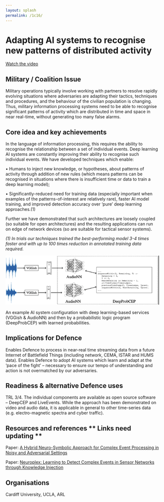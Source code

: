 ```yaml
---
layout: splash
permalink: /1c16/
---
```


# Adapting AI systems to recognise new patterns of distributed activity

[Watch the video](https://ibm.box.com/s/py3n6v8535tnz5367r1znd3a47a8knc8)

## Military / Coalition Issue
Military operations typically involve working with partners to resolve rapidly evolving situations where adversaries are adapting their tactics, techniques and procedures, and the behaviour of the civilian population is changing. Thus, military information processing systems need to be able to recognise significant patterns of activity which are distributed in time and space in near real-time, without generating too many false alarms.

## Core idea and key achievements
In the language of information processing, this requires the ability to recognise the relationship between a set of individual events. Deep learning AI systems are constantly improving their ability to recognise such individual events. We have developed techniques which enable:

•	Humans to inject new knowledge, or hypotheses, about patterns of activity through addition of new rules (which means patterns can be recognised in situations where there is insufficient time or data to train a deep learning model);

•	Significantly-reduced need for training data (especially important when examples of the patterns-of-interest are relatively rare), faster AI model training, and improved detection accuracy over ‘pure’ deep learning approaches.(1)

Further we have demonstrated that such architectures are loosely coupled (so suitable for open architectures) and the resulting applications can run on edge of network devices (so are suitable for tactical sensor systems).
 
*(1) In trials our techniques trained the best-performing model 3-4 times faster and with up to 100 times reduction in annotated training data required.*

![image info](/dais/achievements/images/1c16-fig1.png)

An example AI system configuration with deep learning-based services (VGGish & AudioNN) and then by a probabilistic logic program (DeepProbCEP) with learned probabilities.


## Implications for Defence
Enables Defence to process in near-real time streaming data from a future Internet of Battlefield Things (including network, CEMA, ISTAR and HUMS data). Enables Defence to adopt AI systems which learn and adapt at the ‘pace of the fight’ – necessary to ensure our tempo of understanding and action is not overmatched by our adversaries.

## Readiness & alternative Defence uses
TRL 3/4.  The individual components are available as open source software – DeepCEP and LiveEvents. While the approach has been demonstrated on video and audio data, it is applicable in general to other time-series data (e.g. electro-magnetic spectra and cyber traffic).

## Resources and references  ** Links need updating **
Paper: [A Hybrid Neuro-Symbolic Approach for Complex Event Processing in Noisy and Adversarial Settings ](http://sl.dais-ita.org/science-library/paper/doc-5610)

Paper:  [Neuroplex: Learning to Detect Complex Events in Sensor Networks through Knowledge Injection](https://dais-ita.org/node/5382)


## Organisations
Cardiff University, UCLA, ARL
